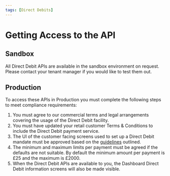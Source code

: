 ```yaml
---
tags: [Direct Debits]
---
```


# Getting Access to the API

## Sandbox

All Direct Debit APIs are available in the sandbox environment on request. Please contact your tenant manager if you would like to test them out.

## Production

To access these APIs in Production you must complete the following steps to meet compliance requirements:

1. You must agree to our commercial terms and legal arrangements covering the usage of the Direct Debit facility.
2. You must have updated your retail customer Terms & Conditions to include the Direct Debit payment service.
3. The UI of the customer facing screens used to set up a Direct Debit mandate must be approved based on the  [guidelines](./UI-Guidelines.md) outlined.
4. The minimum and maximum limits per payment must be agreed if the defaults are not suitable. By default the minimum amount per payment is £25 and the maximum is £2000.
5. When the Direct Debit APIs are available to you, the Dashboard Direct Debit information screens will also be made visible.
